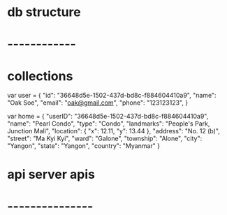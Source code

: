 # db structure
# ------------

# collections
var user = {
    "id": "36648d5e-1502-437d-bd8c-f884604410a9",
    "name": "Oak Soe",
    "email": "oak@gmail.com",
    "phone": "123123123",
} 

var home = {
	"userID": "36648d5e-1502-437d-bd8c-f884604410a9",
	"name": "Pearl Condo",
	"type": "Condo",
	"landmarks": "People's Park, Junction Mall",
	"location": {
        "x": 12.11,
        "y": 13.44
    },
    "address": "No. 12 (b)",
    "street": "Ma Kyi Kyi",
    "ward": "Galone",
    "township": "Alone",
    "city": "Yangon",
    "state": "Yangon",
    "country": "Myanmar"
}

# api server apis
# ---------------
 